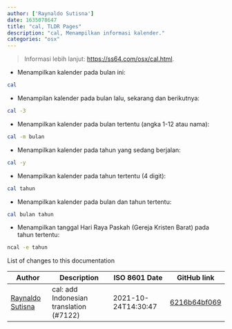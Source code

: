```yaml
---
author: ['Raynaldo Sutisna']
date: 1635078647
title: "cal, TLDR Pages"
description: "cal, Menampilkan informasi kalender."
categories: "osx"
---
```

> Informasi lebih lanjut: <https://ss64.com/osx/cal.html>.

- Menampilkan kalender pada bulan ini:

```bash
cal
```

- Menampilan kalender pada bulan lalu, sekarang dan berikutnya:

```bash
cal -3
```

- Menampilkan kalender pada bulan tertentu (angka 1-12 atau nama):

```bash
cal -m bulan
```

- Menampilkan kalender pada tahun yang sedang berjalan:

```bash
cal -y
```

- Menampilkan kalender pada tahun tertentu (4 digit):

```bash
cal tahun
```

- Menampilkan kalender pada bulan dan tahun tertentu:

```bash
cal bulan tahun
```

- Menampilkan tanggal Hari Raya Paskah (Gereja Kristen Barat) pada tahun tertentu:

```bash
ncal -e tahun
```
List of changes to this documentation


Author | Description | ISO 8601 Date | GitHub link
------|-----|-----|-----
[Raynaldo Sutisna](mailto:raaynaldo@gmail.com) | cal: add Indonesian translation (#7122) | 2021-10-24T14:30:47 | [6216b64bf069](https://github.com/tldr-pages/tldr/commit/6216b64bf069a4138e8358f8ec99c631919803d6)

